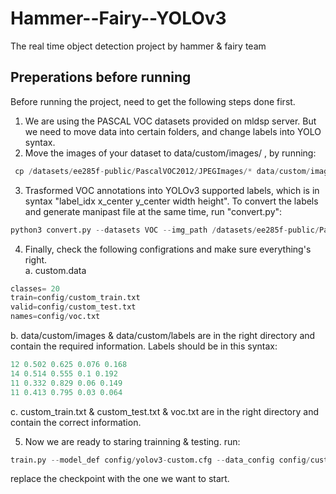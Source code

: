 # Hammer--Fairy--YOLOv3
The real time object detection project by hammer &amp; fairy team

## Preperations before running
Before running the project, need to get the following steps done first.  
1) We are using the PASCAL VOC datasets provided on mldsp server. But we need to move data into certain folders, and change labels into YOLO syntax.
2) Move the images of your dataset to data/custom/images/ , by running:  
```python
 cp /datasets/ee285f-public/PascalVOC2012/JPEGImages/* data/custom/images/
``` 
3) Trasformed VOC annotations into YOLOv3 supported labels, which is in syntax "label_idx x_center y_center width height". To convert the labels and generate manipast file at the same time, run "convert.py":
```python
python3 convert.py --datasets VOC --img_path /datasets/ee285f-public/PascalVOC2012/JPEGImages/ --label /datasets/ee285f-public/PascalVOC2012/Annotations/ --convert_output_path data/custom/labels/ --img_type ".jpg" --manipast_path ./ --cls_list_file config/voc.txt
```
4) Finally, check the following configrations and make sure everything's right.  
a. custom.data
```python
classes= 20
train=config/custom_train.txt
valid=config/custom_test.txt
names=config/voc.txt
```  
b. data/custom/images & data/custom/labels are in the right directory and contain the required information. Labels should be in this syntax:
```python
12 0.502 0.625 0.076 0.168
14 0.514 0.555 0.1 0.192
11 0.332 0.829 0.06 0.149
11 0.413 0.795 0.03 0.064
```
c. custom_train.txt & custom_test.txt & voc.txt are in the right directory and contain the correct information.

5) Now we are ready to staring trainning & testing. run:
```python
train.py --model_def config/yolov3-custom.cfg --data_config config/custom.data --pretrained_weights checkpoints_voc/yolov3_ckpt_52.pth 2> /dev/null
```  
replace the checkpoint with the one we want to start. 
